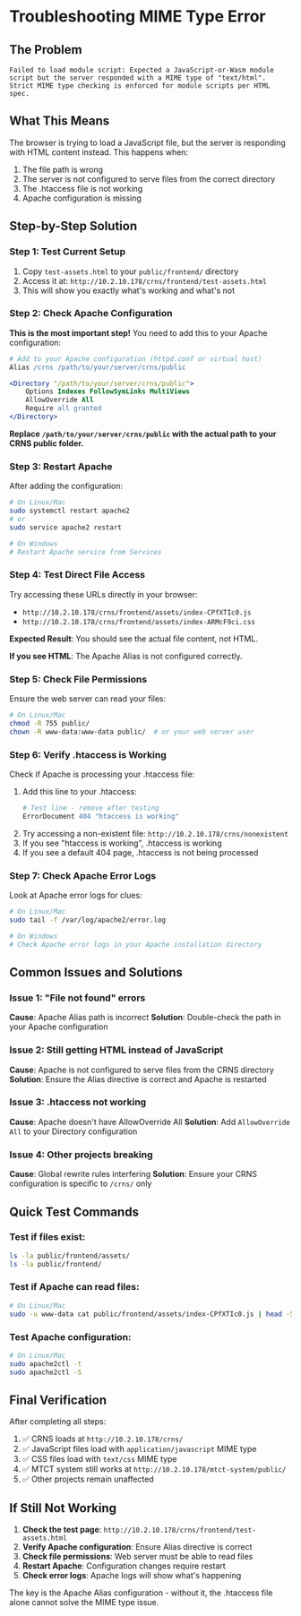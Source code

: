 # Troubleshooting MIME Type Error

## The Problem
```
Failed to load module script: Expected a JavaScript-or-Wasm module script but the server responded with a MIME type of "text/html". Strict MIME type checking is enforced for module scripts per HTML spec.
```

## What This Means
The browser is trying to load a JavaScript file, but the server is responding with HTML content instead. This happens when:
1. The file path is wrong
2. The server is not configured to serve files from the correct directory
3. The .htaccess file is not working
4. Apache configuration is missing

## Step-by-Step Solution

### Step 1: Test Current Setup
1. Copy `test-assets.html` to your `public/frontend/` directory
2. Access it at: `http://10.2.10.178/crns/frontend/test-assets.html`
3. This will show you exactly what's working and what's not

### Step 2: Check Apache Configuration
**This is the most important step!** You need to add this to your Apache configuration:

```apache
# Add to your Apache configuration (httpd.conf or virtual host)
Alias /crns /path/to/your/server/crns/public

<Directory "/path/to/your/server/crns/public">
    Options Indexes FollowSymLinks MultiViews
    AllowOverride All
    Require all granted
</Directory>
```

**Replace `/path/to/your/server/crns/public` with the actual path to your CRNS public folder.**

### Step 3: Restart Apache
After adding the configuration:
```bash
# On Linux/Mac
sudo systemctl restart apache2
# or
sudo service apache2 restart

# On Windows
# Restart Apache service from Services
```

### Step 4: Test Direct File Access
Try accessing these URLs directly in your browser:
- `http://10.2.10.178/crns/frontend/assets/index-CPfXTIc0.js`
- `http://10.2.10.178/crns/frontend/assets/index-ARMcF9ci.css`

**Expected Result**: You should see the actual file content, not HTML.

**If you see HTML**: The Apache Alias is not configured correctly.

### Step 5: Check File Permissions
Ensure the web server can read your files:
```bash
# On Linux/Mac
chmod -R 755 public/
chown -R www-data:www-data public/  # or your web server user
```

### Step 6: Verify .htaccess is Working
Check if Apache is processing your .htaccess file:
1. Add this line to your .htaccess:
   ```apache
   # Test line - remove after testing
   ErrorDocument 404 "htaccess is working"
   ```
2. Try accessing a non-existent file: `http://10.2.10.178/crns/nonexistent`
3. If you see "htaccess is working", .htaccess is working
4. If you see a default 404 page, .htaccess is not being processed

### Step 7: Check Apache Error Logs
Look at Apache error logs for clues:
```bash
# On Linux/Mac
sudo tail -f /var/log/apache2/error.log

# On Windows
# Check Apache error logs in your Apache installation directory
```

## Common Issues and Solutions

### Issue 1: "File not found" errors
**Cause**: Apache Alias path is incorrect
**Solution**: Double-check the path in your Apache configuration

### Issue 2: Still getting HTML instead of JavaScript
**Cause**: Apache is not configured to serve files from the CRNS directory
**Solution**: Ensure the Alias directive is correct and Apache is restarted

### Issue 3: .htaccess not working
**Cause**: Apache doesn't have AllowOverride All
**Solution**: Add `AllowOverride All` to your Directory configuration

### Issue 4: Other projects breaking
**Cause**: Global rewrite rules interfering
**Solution**: Ensure your CRNS configuration is specific to `/crns/` only

## Quick Test Commands

### Test if files exist:
```bash
ls -la public/frontend/assets/
ls -la public/frontend/
```

### Test if Apache can read files:
```bash
# On Linux/Mac
sudo -u www-data cat public/frontend/assets/index-CPfXTIc0.js | head -5
```

### Test Apache configuration:
```bash
# On Linux/Mac
sudo apache2ctl -t
sudo apache2ctl -S
```

## Final Verification

After completing all steps:

1. ✅ CRNS loads at `http://10.2.10.178/crns/`
2. ✅ JavaScript files load with `application/javascript` MIME type
3. ✅ CSS files load with `text/css` MIME type
4. ✅ MTCT system still works at `http://10.2.10.178/mtct-system/public/`
5. ✅ Other projects remain unaffected

## If Still Not Working

1. **Check the test page**: `http://10.2.10.178/crns/frontend/test-assets.html`
2. **Verify Apache configuration**: Ensure Alias directive is correct
3. **Check file permissions**: Web server must be able to read files
4. **Restart Apache**: Configuration changes require restart
5. **Check error logs**: Apache logs will show what's happening

The key is the Apache Alias configuration - without it, the .htaccess file alone cannot solve the MIME type issue.
